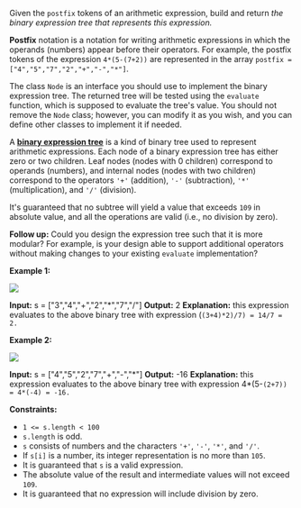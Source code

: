 Given the `postfix` tokens of an arithmetic expression, build and return _the binary expression tree that represents this expression._

**Postfix** notation is a notation for writing arithmetic expressions in which the operands (numbers) appear before their operators. For example, the postfix tokens of the expression `4*(5-(7+2))` are represented in the array `postfix = ["4","5","7","2","+","-","*"]`.

The class `Node` is an interface you should use to implement the binary expression tree. The returned tree will be tested using the `evaluate` function, which is supposed to evaluate the tree's value. You should not remove the `Node` class; however, you can modify it as you wish, and you can define other classes to implement it if needed.

A **[binary expression tree](https://en.wikipedia.org/wiki/Binary_expression_tree)** is a kind of binary tree used to represent arithmetic expressions. Each node of a binary expression tree has either zero or two children. Leaf nodes (nodes with 0 children) correspond to operands (numbers), and internal nodes (nodes with two children) correspond to the operators `'+'` (addition), `'-'` (subtraction), `'*'` (multiplication), and `'/'` (division).

It's guaranteed that no subtree will yield a value that exceeds `109` in absolute value, and all the operations are valid (i.e., no division by zero).

**Follow up:** Could you design the expression tree such that it is more modular? For example, is your design able to support additional operators without making changes to your existing `evaluate` implementation?

**Example 1:**

![](https://assets.leetcode.com/uploads/2020/10/15/untitled-diagram.png)

**Input:** s = \["3","4","+","2","\*","7","/"\]
**Output:** 2
**Explanation:** this expression evaluates to the above binary tree with expression (`(3+4)*2)/7) = 14/7 = 2.`

**Example 2:**

![](https://assets.leetcode.com/uploads/2020/10/15/untitled-diagram2.png)

**Input:** s = \["4","5","2","7","+","-","\*"\]
**Output:** -16
**Explanation:** this expression evaluates to the above binary tree with expression 4\*(5-`(2+7)) = 4*(-4) = -16.`

**Constraints:**

*   `1 <= s.length < 100`
*   `s.length` is odd.
*   `s` consists of numbers and the characters `'+'`, `'-'`, `'*'`, and `'/'`.
*   If `s[i]` is a number, its integer representation is no more than `105`.
*   It is guaranteed that `s` is a valid expression.
*   The absolute value of the result and intermediate values will not exceed `109`.
*   It is guaranteed that no expression will include division by zero.